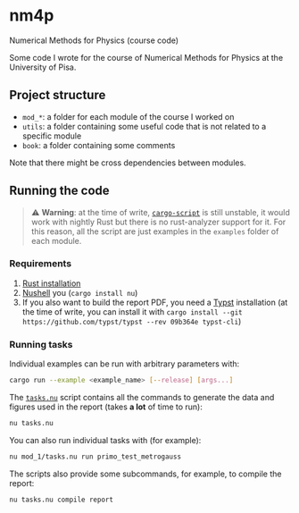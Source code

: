 # nm4p
 Numerical Methods for Physics (course code)

Some code I wrote for the course of Numerical Methods for Physics at the University of Pisa.

## Project structure

- `mod_*`: a folder for each module of the course I worked on
- `utils`: a folder containing some useful code that is not related to a specific module
- `book`: a folder containing some comments

Note that there might be cross dependencies between modules.

## Running the code

> ⚠️ **Warning**: at the time of write, [`cargo-script`](https://rust-lang.github.io/rfcs/3424-cargo-script.html) is still unstable, it would work with nightly Rust but there is no rust-analyzer support for it. For this reason, all the script are just examples in the `examples` folder of each module.

### Requirements
<!-- cargo install --git https://github.com/typst/typst --tag v0.10.0 -->
1. [Rust installation](https://www.rust-lang.org/tools/install)
2. [Nushell](https://www.nushell.sh/) you (`cargo install nu`)
3. If you also want to build the report PDF, you need a [Typst](https://github.com/typst/typst) installation (at the time of write, you can install it with `cargo install --git https://github.com/typst/typst --rev 09b364e typst-cli`)

### Running tasks

Individual examples can be run with arbitrary parameters with:
```sh
cargo run --example <example_name> [--release] [args...]
```

The [`tasks.nu`](tasks.nu) script contains all the commands to generate the data and figures used in the report (takes **a lot** of time to run):
```sh
nu tasks.nu
```

You can also run individual tasks with (for example):
```sh
nu mod_1/tasks.nu run primo_test_metrogauss
```

The scripts also provide some subcommands, for example, to compile the report:
```sh
nu tasks.nu compile report
```
